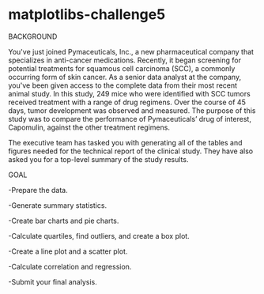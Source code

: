 # matplotlibs-challenge5

BACKGROUND

  You've just joined Pymaceuticals, Inc., a new pharmaceutical company that specializes in anti-cancer medications. 
Recently, it began screening for potential treatments for squamous cell carcinoma (SCC), a commonly occurring form of skin cancer.
As a senior data analyst at the company, you've been given access to the complete data from their most recent animal study.
In this study, 249 mice who were identified with SCC tumors received treatment with a range of drug regimens. 
Over the course of 45 days, tumor development was observed and measured.
The purpose of this study was to compare the performance of Pymaceuticals’ drug of interest, Capomulin, against the other treatment regimens.

The executive team has tasked you with generating all of the tables and figures needed for the technical report of the clinical study. 
They have also asked you for a top-level summary of the study results.

GOAL


  -Prepare the data.

  -Generate summary statistics.

  -Create bar charts and pie charts.

  -Calculate quartiles, find outliers, and create a box plot.

  -Create a line plot and a scatter plot.

  -Calculate correlation and regression.

  -Submit your final analysis.
